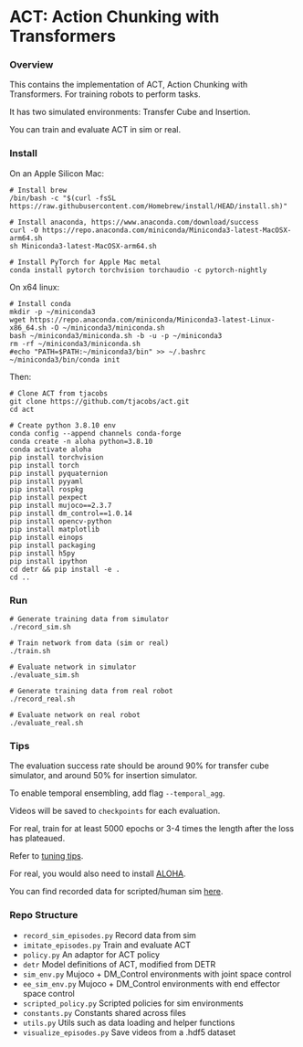 # ACT: Action Chunking with Transformers

### Overview
This contains the implementation of ACT, Action Chunking with Transformers.
For training robots to perform tasks.

It has two simulated environments: Transfer Cube and Insertion.

You can train and evaluate ACT in sim or real.

### Install

On an Apple Silicon Mac:

    # Install brew
    /bin/bash -c "$(curl -fsSL https://raw.githubusercontent.com/Homebrew/install/HEAD/install.sh)"

    # Install anaconda, https://www.anaconda.com/download/success
    curl -O https://repo.anaconda.com/miniconda/Miniconda3-latest-MacOSX-arm64.sh
    sh Miniconda3-latest-MacOSX-arm64.sh

    # Install PyTorch for Apple Mac metal
    conda install pytorch torchvision torchaudio -c pytorch-nightly

On x64 linux:

    # Install conda
    mkdir -p ~/miniconda3
    wget https://repo.anaconda.com/miniconda/Miniconda3-latest-Linux-x86_64.sh -O ~/miniconda3/miniconda.sh
    bash ~/miniconda3/miniconda.sh -b -u -p ~/miniconda3
    rm -rf ~/miniconda3/miniconda.sh
    #echo "PATH=$PATH:~/miniconda3/bin" >> ~/.bashrc
    ~/miniconda3/bin/conda init

Then:

    # Clone ACT from tjacobs
    git clone https://github.com/tjacobs/act.git
    cd act

    # Create python 3.8.10 env
    conda config --append channels conda-forge
    conda create -n aloha python=3.8.10
    conda activate aloha
    pip install torchvision
    pip install torch
    pip install pyquaternion
    pip install pyyaml
    pip install rospkg
    pip install pexpect
    pip install mujoco==2.3.7
    pip install dm_control==1.0.14
    pip install opencv-python
    pip install matplotlib
    pip install einops
    pip install packaging
    pip install h5py
    pip install ipython
    cd detr && pip install -e .
    cd ..

### Run

    # Generate training data from simulator
    ./record_sim.sh

    # Train network from data (sim or real)
    ./train.sh

    # Evaluate network in simulator
    ./evaluate_sim.sh

    # Generate training data from real robot
    ./record_real.sh

    # Evaluate network on real robot
    ./evaluate_real.sh

### Tips

The evaluation success rate should be around 90% for transfer cube simulator, and around 50% for insertion simulator.

To enable temporal ensembling, add flag ``--temporal_agg``.

Videos will be saved to ``checkpoints`` for each evaluation.

For real, train for at least 5000 epochs or 3-4 times the length after the loss has plateaued.

Refer to [tuning tips](https://docs.google.com/document/d/1FVIZfoALXg_ZkYKaYVh-qOlaXveq5CtvJHXkY25eYhs/edit?usp=sharing).

For real, you would also need to install [ALOHA](https://github.com/tonyzhaozh/aloha).

You can find recorded data for scripted/human sim [here](https://drive.google.com/drive/folders/1gPR03v05S1xiInoVJn7G7VJ9pDCnxq9O?usp=share_link).

### Repo Structure
- ``record_sim_episodes.py`` Record data from sim
- ``imitate_episodes.py`` Train and evaluate ACT
- ``policy.py`` An adaptor for ACT policy
- ``detr`` Model definitions of ACT, modified from DETR
- ``sim_env.py``    Mujoco + DM_Control environments with joint space control
- ``ee_sim_env.py`` Mujoco + DM_Control environments with end effector space control
- ``scripted_policy.py`` Scripted policies for sim environments
- ``constants.py`` Constants shared across files
- ``utils.py`` Utils such as data loading and helper functions
- ``visualize_episodes.py`` Save videos from a .hdf5 dataset

